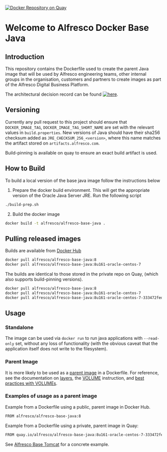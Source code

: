 <!-- markdownlint-disable MD013 MD041 -->
[![Docker Repository on Quay](https://quay.io/repository/alfresco/alfresco-base-java/status?token=7b035610-24b5-4ed7-a95f-6e812628cd8e "Docker Repository on Quay")](https://quay.io/repository/alfresco/alfresco-base-java)

# Welcome to Alfresco Docker Base Java

## Introduction

This repository contains the Dockerfile used to create the parent Java image that
will be used by Alfresco engineering teams, other internal groups in the
organisation, customers and partners to create images as part of the Alfresco
Digital Business Platform.

The architectural decision record can be found [![here](https://img.shields.io/badge/Anaxes%20ADR%205--green.svg?longCache=true&style=plastic)](https://github.com/Alfresco/alfresco-anaxes-shipyard/blob/master/docs/adrs/0005-base-java-docker-image-composition.md).

## Versioning

Currently any pull request to this project should ensure that `DOCKER_IMAGE_TAG`,
`DOCKER_IMAGE_TAG_SHORT_NAME` are set with the relevant values in `build.properties`.
New versions of Java should have their sha256 checksum added as `JRE_CHECKSUM_256_<version>`,
where this name matches the artifact stored on `artifacts.alfresco.com`.

Build-pinning is available on quay to ensure an exact build artifact is used.

## How to Build

To build a local version of the base java image follow the instructions below

1. Prepare the docker build environment. This will get the appropriate version of the Oracle Java Server JRE. Run the following script

```bash
./build-prep.sh
```

<!-- markdownlint-disable MD029 -->
2. Build the docker image
<!-- markdownlint-enable MD029 -->

```bash
docker build -t alfresco/alfresco-base-java .
```

## Pulling released images

Builds are available from
[Docker Hub](https://hub.docker.com/r/alfresco/alfresco-base-java)

```bash
docker pull alfresco/alfresco-base-java:8
docker pull alfresco/alfresco-base-java:8u161-oracle-centos-7
```

The builds are identical to those stored in the private repo on Quay,
(which also supports build-pinning versions).

```bash
docker pull alfresco/alfresco-base-java:8
docker pull alfresco/alfresco-base-java:8u161-oracle-centos-7
docker pull alfresco/alfresco-base-java:8u161-oracle-centos-7-333472fed423
```

## Usage

### Standalone

The image can be used via `docker run` to run java applications
with `--read-only` set, without any loss of functionality (with the
obvious caveat that the application itself does not write to the filesystem).

### Parent Image

It is more likely to be used as a
[parent image](https://docs.docker.com/glossary/?term=parent%20image)
in a Dockerfile.
For reference, see the documentation on
[layers](https://docs.docker.com/storage/storagedriver/#container-and-layers),
the
[VOLUME](https://docs.docker.com/engine/reference/builder/#volume)
instruction, and
[best practices with VOLUMEs](https://docs.docker.com/develop/develop-images/dockerfile_best-practices/#volume).

### Examples of usage as a parent image

Example from a Dockerfile using a public, parent image in Docker Hub.

```bash
FROM alfresco/alfresco-base-java:8
```

Example from a Dockerfile using a private, parent image in Quay:

```bash
FROM quay.io/alfresco/alfresco-base-java:8u161-oracle-centos-7-333472fed423
```

See [Alfresco Base Tomcat](https://github.com/Alfresco/alfresco-docker-base-tomcat/blob/master/Dockerfile)
for a concrete example.